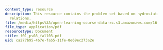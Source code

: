 ```yaml
---
content_type: resource
description: This resource contains the problem set based on hydrostatic and state
  relations.
file: /media/https%3A/open-learning-course-data-rc.s3.amazonaws.com/16-01-unified-engineering-i-ii-iii-iv-fall-2005-spring-2006/ca277b95467efab511fe0e69ec273a2e_f01_ps08_fall03.pdf
file_type: application/pdf
resourcetype: Document
title: f01_ps08_fall03.pdf
uid: ca277b95-467e-fab5-11fe-0e69ec273a2e
---
```

